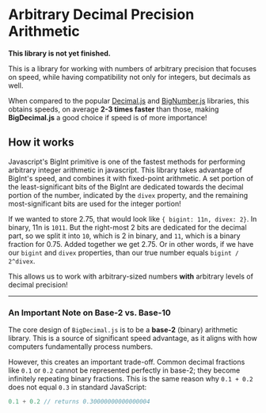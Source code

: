 # Arbitrary Decimal Precision Arithmetic

**This library is not yet finished.**

This is a library for working with numbers of arbitrary precision that focuses on speed, while having compatibility not only for integers, but decimals as well.

When compared to the popular [Decimal.js](https://github.com/MikeMcl/decimal.js) and [BigNumber.js](https://github.com/MikeMcl/bignumber.js) libraries, this obtains speeds, on average **2-3 times faster** than those, making **BigDecimal.js** a good choice if speed is of more importance!

## How it works

Javascript's BigInt primitive is one of the fastest methods for performing arbitrary integer arithmetic in javascript. This library takes advantage of BigInt's speed, and combines it with fixed-point arithmetic. A set portion of the least-significant bits of the BigInt are dedicated towards the decimal portion of the number, indicated by the `divex` property, and the remaining most-significant bits are used for the integer portion!

If we wanted to store 2.75, that would look like `{ bigint: 11n, divex: 2}`. In binary, 11n is `1011`. But the right-most 2 bits are dedicated for the decimal part, so we split it into `10`, which is 2 in binary, and `11`, which is a binary fraction for 0.75. Added together we get 2.75. Or in other words, if we have our `bigint` and `divex` properties, than our true number equals `bigint / 2^divex`.

This allows us to work with arbitrary-sized numbers **with** arbitrary levels of decimal precision!

---

### An Important Note on Base-2 vs. Base-10

The core design of `BigDecimal.js` is to be a **base-2** (binary) arithmetic library. This is a source of significant speed advantage, as it aligns with how computers fundamentally process numbers.

However, this creates an important trade-off. Common decimal fractions like `0.1` or `0.2` cannot be represented perfectly in base-2; they become infinitely repeating binary fractions. This is the same reason why `0.1 + 0.2` does not equal `0.3` in standard JavaScript:
```javascript
0.1 + 0.2 // returns 0.30000000000000004
```